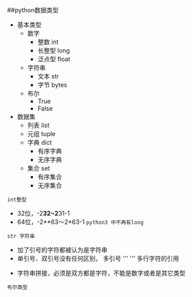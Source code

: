 ##python数据类型

* 基本类型
    - 数字
        + 整数 int
        + 长整型 long
        + 泛点型 float
    - 字符串
        + 文本 str
        + 字节 bytes
    - 布尔
        + True
        + False
* 数据集
    - 列表 list
    - 元组 tuple
    - 字典 dict
        + 有序字典
        + 无序字典
    - 集合 set
        + 有序集合
        + 无序集合


`int整型`
- 32位，-2**32~2**31-1
- 64位，-2**63〜2*63-1
`python3 中不再有long`

`str 字符串`
- 加了引号的字符都被认为是字符串
- 单引号、双引号没有任何区别， 多引号 ''' ''' 多行字符的引用

* 字符串拼接，必须是双方都是字符，不能是数字或者是其它类型

`布尔类型`